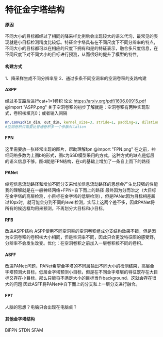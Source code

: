 # 特征金字塔结构
#### 原因
不同大小的目标都经过了相同的降采样比例后会出现较大的语义代沟，最常见的表现就是小目标检测精度比较低。特征金字塔具有在不同尺度下不同分辨率的特点，不同大小的目标都可以在相应的尺度下拥有和是的特征表示，融合多尺度信息，在不同尺度下对不同大小的目标进行预测，从而很好的提升了模型的特性。
#### 构建方式
1、降采样生成不同分辨率层
2、通过多条不同空洞率的空洞卷积的支路构建
#### ASPP
经过多支路后进行cat+1*1卷积
论文:https://arxiv.org/pdf/1606.00915.pdf
@import "ASPP.png"
关于空洞卷积的初步了解就是：空洞卷积有两种实现形式，卷积核填充0；或者输入间隔
```r
nn.Conv2d(in_dim, out_dim, kernel_size=3, stride=1, padding=2, dilation=2)
#空洞卷积只需要比普通卷积多一个参数dilation
```
#### FPN
这里需要放一张经常出现的图片，帮助理解fpn
@import "FPN.png"
在之前，神经网络多数为上图b的形式，图c为SSD模型采用的方式，这种方式的缺点是低层的语义信息不够。图d就是FPN结构，在c的基础上增加了一条自上而下的路径
#### PANet
缩短信息流动路径和增加不同分支来增加信息流动路径的思想会产生比较强的性能
我的理解就是在一般神经网络+FPN+自下而上的路径
最终因为分而治之（大目标在金字塔的高层检测，小目标在金字塔的低层检测），但是PANet因为目标相差超过10px时，就可能会分到不同的level检测，实际上这两个差不多，因此PANet将所有的候选框均用来预测，不再划分大目标和小目标。
#### RFB
改进ASPP结构
ASPP使用不同空洞率的空洞卷积组成分支结构效果不错，但是因为空洞卷积的卷积核大小相同，但是空洞率不同，因此只会更改特征图的感受野，分辨率不会发生改变。优化：在空洞卷积之前加入一层卷积核不同的卷积。
#### ASFF
改进PANet:问题，PANet希望金字塔的不同层输出不同大小的检测结果，高层金字塔预测大目标，低层金字塔预测小目标，但是在不同金字塔层的特征既存在大目标又存在小目标，那么只能将不满足大小的目标当作background，这就会存在很大的问题
因此ASFF将PANet中自下而上的分支和上一层分支进行融合。
#### FPT
人脑的思想？电脑只会出现在电脑桌？
#### 其他金字塔结构
BiFPN
STDN
SFAM
